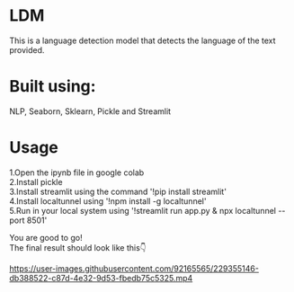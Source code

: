 # LDM

This is a language detection model that detects the language of the text provided.


# Built using: 
NLP, Seaborn, Sklearn, Pickle and Streamlit<br/>

# Usage
1.Open the ipynb file in google colab <br/>
2.Install pickle <br/>
3.Install streamlit using the command '!pip install streamlit'<br/>
4.Install localtunnel using '!npm install -g localtunnel'<br/>
5.Run in your local system using '!streamlit run app.py & npx localtunnel --port 8501'<br/>


You are good to go!<br/>
The final result should look like this👇<br/>

https://user-images.githubusercontent.com/92165565/229355146-db388522-c87d-4e32-9d53-fbedb75c5325.mp4

